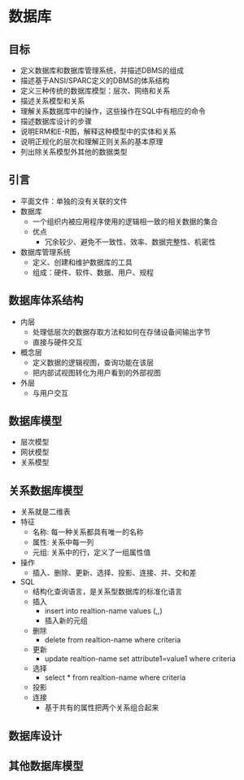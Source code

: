 # 数据库

## 目标
- 定义数据库和数据库管理系统，并描述DBMS的组成
- 描述基于ANSI/SPARC定义的DBMS的体系结构
- 定义三种传统的数据库模型：层次、网络和关系
- 描述关系模型和关系
- 理解关系数据库中的操作，这些操作在SQL中有相应的命令
- 描述数据库设计的步骤
- 说明ERM和E-R图，解释这种模型中的实体和关系
- 说明正规化的层次和理解正则关系的基本原理
- 列出除关系模型外其他的数据类型

## 引言
- 平面文件：单独的没有关联的文件
- 数据库
    - 一个组织内被应用程序使用的逻辑相一致的相关数据的集合
    - 优点
        - 冗余较少、避免不一致性、效率、数据完整性、机密性
- 数据库管理系统
    - 定义、创建和维护数据库的工具
    - 组成：硬件、软件、数据、用户、规程

## 数据库体系结构
- 内层
    - 处理低层次的数据存取方法和如何在存储设备间输出字节
    - 直接与硬件交互
- 概念层
    - 定义数据的逻辑视图，查询功能在该层
    - 把内部试视图转化为用户看到的外部视图
- 外层
    - 与用户交互

## 数据库模型
- 层次模型
- 网状模型
- 关系模型


## 关系数据库模型
- 关系就是二维表
- 特征
    - 名称: 每一种关系都具有唯一的名称
    - 属性: 关系中每一列
    - 元组: 关系中的行，定义了一组属性值
- 操作
    - 插入、删除、更新、选择、投影、连接、并、交和差
- SQL
    - 结构化查询语言，是关系型数据库的标准化语言
    - 插入
        - insert into realtion-name values (,,)
        - 插入新的元组
    - 删除
        - delete from realtion-name where criteria
    - 更新
        - update realtion-name set attribute1=value1  where criteria
    - 选择
        - select * from realtion-name where criteria
    - 投影
    - 连接
        - 基于共有的属性把两个关系组合起来

## 数据库设计

## 其他数据库模型
